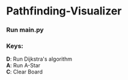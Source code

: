 # Pathfinding-Visualizer

### Run main.py

### Keys:
  **D**: Run Dijkstra's algorithm <br />
  **A**: Run A-Star <br />
  **C**: Clear Board <br />
  

